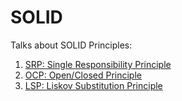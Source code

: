 # SOLID
Talks about SOLID Principles:

1. [SRP: Single Responsibility Principle](./SRP)
2. [OCP: Open/Closed Principle](./OCP)
3. [LSP: Liskov Substitution Principle](./LSP)